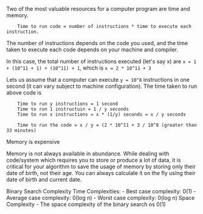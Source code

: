 Two of the most valuable resources for a computer 
program are time and memory.

```
    Time to run code = number of instructions * time to execute each instruction.
```

The number of instructions depends on the code you used, and the time taken to execute
each code depends on your machine and compiler.

In this case, the total number of instructions executed (let's say x) are
`x = 1 + (10^11 + 1) + (10^11) + 1`, which is `x = 2 * 10^11 + 3`

Lets us assume that a computer can execute `y = 10^8` instructions in one second 
(it can vary subject to machine configuration). The time taken to run above code is
```
    Time to run y instructions = 1 second
    Time to run 1 instructuin = 1 / y seconds
    Time to run x instructions = x * (1/y) seconds = x / y seconds
    
    Time to run the code = x / y = (2 * 10^11 + 3 / 10^8 (greater than 33 minutes)
```

Memory is expensive 

Memory is not always available in abundance. While dealing with code/system which requires 
you to store or produce a lot of data, it is critical for your algorithm to save the 
usage of memory by storing only their date of birth, not their age.
You can always calculate it on the fly using their date of birth and current date.


Binary Search Complexity
    Time Complexities:
        - Best case complexity: 0(1)
        - Average case complexity: 0(log n)
        - Worst case complexity: 0(log n)
    Space Complexity
        - The space complexity of the binary search os 0(1)
